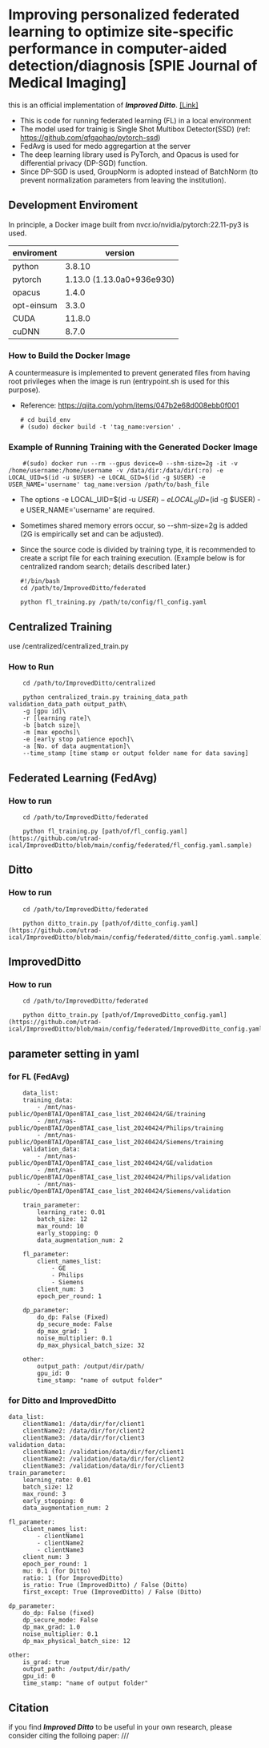 # Improving personalized federated learning to optimize site-specific performance in computer-aided detection/diagnosis [SPIE Journal of Medical Imaging]

this is an official implementation of ***Improved Ditto***. [[Link]]()

  - This is code for running federated learning (FL) in a local environment
  - The model used for trainig is Single Shot Multibox Detector(SSD) (ref: https://github.com/qfgaohao/pytorch-ssd)
  - FedAvg is used for medo aggregartion at the server
  - The deep learning library used is PyTorch, and Opacus is used for differential privacy (DP-SGD) function.
  - Since DP-SGD is used, GroupNorm is adopted instead of BatchNorm (to prevent normalization parameters from leaving the institution).

## Development Enviroment
In principle, a Docker image built from nvcr.io/nvidia/pytorch:22.11-py3 is used.

| enviroment | version |
| ---------- | ------- |
| python     | 3.8.10 |
| pytorch    | 1.13.0 (1.13.0a0+936e930) |
| opacus     | 1.4.0 |
| opt-einsum | 3.3.0 |
| CUDA       | 11.8.0 |
| cuDNN      | 8.7.0 |

### How to Build the Docker Image

A countermeasure is implemented to prevent generated files from having root privileges when the image is run (entrypoint.sh is used for this purpose).
  - Reference: https://qiita.com/yohm/items/047b2e68d008ebb0f001

        # cd build_env
        # (sudo) docker build -t 'tag_name:version' .

### Example of Running Training with the Generated Docker Image
        #(sudo) docker run --rm --gpus device=0 --shm-size=2g -it -v /home/username:/home/username -v /data/dir:/data/dir(:ro) -e LOCAL_UID=$(id -u $USER) -e LOCAL_GID=$(id -g $USER) -e USER_NAME='username' tag_name:version /path/to/bash_file
  - The options -e LOCAL_UID=$(id -u $USER) -e LOCAL_GID=$(id -g $USER) -e USER_NAME='username' are required.
  - Sometimes shared memory errors occur, so --shm-size=2g is added (2G is empirically set and can be adjusted).
  - Since the source code is divided by training type, it is recommended to create a script file for each training execution. (Example below is for centralized random search; details described later.)

        #!/bin/bash
        cd /path/to/ImprovedDitto/federated

        python fl_training.py /path/to/config/fl_config.yaml


## Centralized Training
use /centralized/centralized_train.py

### How to Run
        cd /path/to/ImprovedDitto/centralized

        python centralized_train.py training_data_path validation_data_path output_path\
        -g [gpu id]\
        -r [learning rate]\
        -b [batch size]\
        -m [max epochs]\
        -e [early stop patience epoch]\
        -a [No. of data augmentation]\
        --time_stamp [time stamp or output folder name for data saving]

## Federated Learning (FedAvg)
### How to run

        cd /path/to/ImprovedDitto/federated

        python fl_training.py [path/of/fl_config.yaml](https://github.com/utrad-ical/ImprovedDitto/blob/main/config/federated/fl_config.yaml.sample)

## Ditto
### How to run
        cd /path/to/ImprovedDitto/federated

        python ditto_train.py [path/of/ditto_config.yaml](https://github.com/utrad-ical/ImprovedDitto/blob/main/config/federated/ditto_config.yaml.sample)

## ImprovedDitto
### How to run
        cd /path/to/ImprovedDitto/federated

        python ditto_train.py [path/of/ImprovedDitto_config.yaml](https://github.com/utrad-ical/ImprovedDitto/blob/main/config/federated/ImprovedDitto_config.yaml.sample)

## parameter setting in yaml
### for FL (FedAvg)
        data_list:
        training_data:
            - /mnt/nas-public/OpenBTAI/OpenBTAI_case_list_20240424/GE/training
            - /mnt/nas-public/OpenBTAI/OpenBTAI_case_list_20240424/Philips/training
            - /mnt/nas-public/OpenBTAI/OpenBTAI_case_list_20240424/Siemens/training
        validation_data:
            - /mnt/nas-public/OpenBTAI/OpenBTAI_case_list_20240424/GE/validation
            - /mnt/nas-public/OpenBTAI/OpenBTAI_case_list_20240424/Philips/validation
            - /mnt/nas-public/OpenBTAI/OpenBTAI_case_list_20240424/Siemens/validation

        train_parameter:
            learning_rate: 0.01
            batch_size: 12
            max_round: 10
            early_stopping: 0
            data_augmentation_num: 2

        fl_parameter:
            client_names_list:
                - GE
                - Philips
                - Siemens
            client_num: 3
            epoch_per_round: 1 

        dp_parameter:
            do_dp: False (Fixed)
            dp_secure_mode: False
            dp_max_grad: 1
            noise_multiplier: 0.1
            dp_max_physical_batch_size: 32

        other:
            output_path: /output/dir/path/
            gpu_id: 0
            time_stamp: "name of output folder"


### for Ditto and ImprovedDitto
    data_list:
        clientName1: /data/dir/for/client1
        clientName2: /data/dir/for/client2
        clientName3: /data/dir/for/client3
    validation_data:
        clientName1: /validation/data/dir/for/client1
        clientName2: /validation/data/dir/for/client2
        clientName3: /validation/data/dir/for/client3
    train_parameter:
        learning_rate: 0.01
        batch_size: 12
        max_round: 3
        early_stopping: 0 
        data_augmentation_num: 2 

    fl_parameter:
        client_names_list:
            - clientName1
            - clientName2
            - clientName3
        client_num: 3
        epoch_per_round: 1
        mu: 0.1 (for Ditto)
        ratio: 1 (for ImprovedDitto)
        is_ratio: True (ImprovedDitto) / False (Ditto)
        first_except: True (ImprovedDitto) / False (Ditto)

    dp_parameter:
        do_dp: False (fixed)
        dp_secure_mode: False
        dp_max_grad: 1.0 
        noise_multiplier: 0.1 
        dp_max_physical_batch_size: 12

    other:
        is_grad: true
        output_path: /output/dir/path/
        gpu_id: 0
        time_stamp: "name of output folder"


## Citation

if you find ***Improved Ditto*** to be useful in your own research, please consider citing the folloing paper:
        ///
